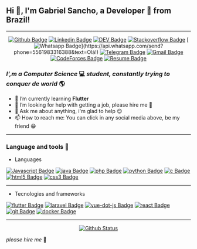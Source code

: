 ## Hi 👋, I'm Gabriel Sancho, a Developer 🚀 from Brazil!

---

<div align="center">

[![Github Badge](https://img.shields.io/badge/-Github-000?style=flat-square&logo=Github&logoColor=white&link=https://github.com/sancho41)](https://github.com/sancho41)
[![Linkedin Badge](https://img.shields.io/badge/-LinkedIn-blue?style=flat-square&logo=Linkedin&logoColor=white&link=https://www.linkedin.com/in/gabriel-sancho-99888a180/)](https://www.linkedin.com/in/gabriel-sancho-99888a180/)
[![DEV Badge](https://img.shields.io/badge/-DEV.to-000?style=flat-square&logo=dev.to&logoColor=white&link=https://dev.to/sancho41)](https://dev.to/sancho41)
[![Stackoverflow Badge](https://img.shields.io/badge/-Stackoverflow-4CA143?style=flat-square&logo=Stackoverflow&logoColor=white&link=https://pt.stackoverflow.com/users/196113/gabriel-sancho)](https://pt.stackoverflow.com/users/196113/gabriel-sancho)
[![Whatsapp Badge](https://img.shields.io/badge/-Whatsapp-4CA143?style=flat-square&labelColor=4CA143&logo=whatsapp&logoColor=white&link=https://api.whatsapp.com/send?phone=5561983316388&text=Olá!)](https://api.whatsapp.com/send?phone=5561983316388&text=Olá!)
[![Telegram Badge](https://img.shields.io/badge/-Telegram-1ca0f1?style=flat-square&labelColor=1ca0f1&logo=telegram&logoColor=white&link=https://t.me/G_Sancho)](https://t.me/G_Sancho)
[![Gmail Badge](https://img.shields.io/badge/-Gmail-c14438?style=flat-square&logo=Gmail&logoColor=white&link=mailto:gabriel.sancho13@gmail.com)](mailto:gabriel.sancho13@gmail.com)
[![CodeForces Badge](https://img.shields.io/badge/-CodeForces-3B5998?style=flat-square&logo=CodeForces&logoColor=white&link=https://codeforces.com/profile/sancho41)](https://codeforces.com/profile/sancho41)
[![Resume Badge](https://img.shields.io/badge/-Resume-000?style=flat-square&logo=read-the-docs&logoColor=white&link=https://sancho41.github.io/curriculum.html)](https://sancho41.github.io/curriculum.html)

</div>

### _I',m a **Computer Science**_ 💻 _student, constantly trying to conquer de **world**_ 🌎

- 🌱 I’m currently learning **Flutter**
- 🤔 I’m looking for help with getting a job, please hire me 🙏
- 💬 Ask me about anything, i'm glad to help 😉
- 📫 How to reach me: You can click in any social media above, be my friend 😁

---

### Language and tools 🔑

- Languages

[![Javascript Badge](https://img.shields.io/badge/-javascript-000?style=for-the-badge&labelColor=F7DF1E&logo=javascript&logoColor=black)]()
[![java Badge](https://img.shields.io/badge/-java-000?style=for-the-badge&labelColor=007396&logo=java&logoColor=black)]()
[![php Badge](https://img.shields.io/badge/-php-000?style=for-the-badge&labelColor=777BB4&logo=php&logoColor=black)]()
[![python Badge](https://img.shields.io/badge/-python-000?style=for-the-badge&labelColor=3776AB&logo=python&logoColor=black)]()
[![c Badge](https://img.shields.io/badge/-c-000?style=for-the-badge&labelColor=A8B9CC&logo=c&logoColor=black)]()
[![html5 Badge](https://img.shields.io/badge/-html5-000?style=for-the-badge&labelColor=E34F26&logo=html5&logoColor=black)]()
[![css3 Badge](https://img.shields.io/badge/-css3-000?style=for-the-badge&labelColor=1572B6&logo=css3&logoColor=black)]()

---

- Tecnologies and frameworks

[![flutter Badge](https://img.shields.io/badge/-flutter-000?style=for-the-badge&labelColor=02569B&logo=flutter&logoColor=black)]()
[![laravel Badge](https://img.shields.io/badge/-laravel-000?style=for-the-badge&labelColor=FF2D20&logo=laravel&logoColor=black)]()
[![vue-dot-js Badge](https://img.shields.io/badge/-vue.js-000?style=for-the-badge&labelColor=4FC08D&logo=vue.js&logoColor=black)]()
[![react Badge](https://img.shields.io/badge/-react-000?style=for-the-badge&labelColor=61DAFB&logo=react&logoColor=black)]()
[![git Badge](https://img.shields.io/badge/-git-000?style=for-the-badge&labelColor=F05032&logo=git&logoColor=black)]()
[![docker Badge](https://img.shields.io/badge/-docker-000?style=for-the-badge&labelColor=2496ED&logo=docker&logoColor=black)]()

---

<div align="center">

[![Github Status](https://github-readme-stats.vercel.app/api?username=sancho41&show_icons=true&title_color=fff&icon_color=79ff97&text_color=9f9f9f&bg_color=151515)](https://github.com/sancho41/sancho41)

</div>

_please hire me_ 🙏
